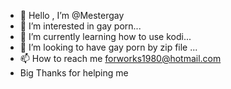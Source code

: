 - 👋 Hello , I’m @Mestergay
- 👀 I’m interested in gay porn...
- 🌱 I’m currently learning how to use kodi...
- 💞️ I’m looking to have  gay porn by zip file ...
- 📫 How to reach me  forworks1980@hotmail.com 
- Big Thanks for helping me
<!---
Mestergay/Mestergay is a ✨ special ✨ repository because its `README.md` (this file) appears on your GitHub profile.
You can click the Preview link to take a look at your changes.
--->
